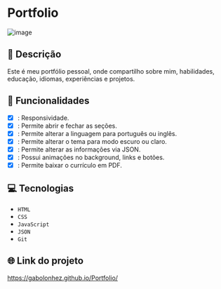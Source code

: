 # Portfolio
![image](https://github.com/user-attachments/assets/af95fb03-0eac-4995-b147-e58fcb562a07)


## 📑 Descrição

Este é meu portfólio pessoal, onde compartilho sobre mim, habilidades, educação, idiomas, experiências e projetos.

## 🎯 Funcionalidades
- [X] : Responsividade.
- [X] : Permite abrir e fechar as seções.
- [X] : Permite alterar a linguagem para português ou inglês.
- [X] : Permite alterar o tema para modo escuro ou claro.
- [X] : Permite alterar as informações via JSON.
- [X] : Possui animações no background, links e botões.
- [X] : Permite baixar o currículo em PDF. 

## 💻 Tecnologias 

- `HTML`
- `CSS`
- `JavaScript`
- `JSON`
- `Git`

## 🌐 Link do projeto

https://gabolonhez.github.io/Portfolio/


